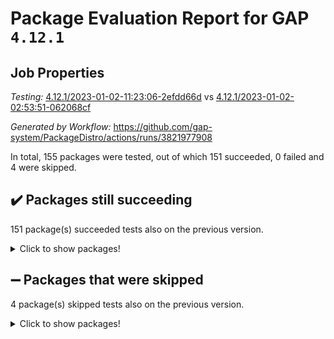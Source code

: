 # Package Evaluation Report for GAP `4.12.1`

## Job Properties

*Testing:* [4.12.1/2023-01-02-11:23:06-2efdd66d](https://github.com/gap-system/PackageDistro/blob/data/reports/4.12.1/2023-01-02-11:23:06-2efdd66d) vs [4.12.1/2023-01-02-02:53:51-062068cf](https://github.com/gap-system/PackageDistro/blob/data/reports/4.12.1/2023-01-02-02:53:51-062068cf)

*Generated by Workflow:* https://github.com/gap-system/PackageDistro/actions/runs/3821977908

In total, 155 packages were tested, out of which 151 succeeded, 0 failed and 4 were skipped.

## :heavy_check_mark: Packages still succeeding

151 package(s) succeeded tests also on the previous version.
<details><summary>Click to show packages!</summary>

- 4ti2interface 2022.09-01 [(success)](https://github.com/gap-system/PackageDistro/actions/runs/3821977908/jobs/6501797394)
- ace 5.6.1 [(success)](https://github.com/gap-system/PackageDistro/actions/runs/3821977908/jobs/6501797483)
- aclib 1.3.2 [(success)](https://github.com/gap-system/PackageDistro/actions/runs/3821977908/jobs/6501797581)
- agt 0.3.1 [(success)](https://github.com/gap-system/PackageDistro/actions/runs/3821977908/jobs/6501797701)
- alnuth 3.2.1 [(success)](https://github.com/gap-system/PackageDistro/actions/runs/3821977908/jobs/6501797805)
- anupq 3.2.6 [(success)](https://github.com/gap-system/PackageDistro/actions/runs/3821977908/jobs/6501797884)
- atlasrep 2.1.6 [(success)](https://github.com/gap-system/PackageDistro/actions/runs/3821977908/jobs/6501797965)
- autodoc 2022.10.20 [(success)](https://github.com/gap-system/PackageDistro/actions/runs/3821977908/jobs/6501798041)
- automata 1.15 [(success)](https://github.com/gap-system/PackageDistro/actions/runs/3821977908/jobs/6501798144)
- automgrp 1.3.2 [(success)](https://github.com/gap-system/PackageDistro/actions/runs/3821977908/jobs/6501798225)
- autpgrp 1.11 [(success)](https://github.com/gap-system/PackageDistro/actions/runs/3821977908/jobs/6501798286)
- cap 2022.12-15 [(success)](https://github.com/gap-system/PackageDistro/actions/runs/3821977908/jobs/6501798367)
- caratinterface 2.3.4 [(success)](https://github.com/gap-system/PackageDistro/actions/runs/3821977908/jobs/6501798452)
- cddinterface 2022.11.01 [(success)](https://github.com/gap-system/PackageDistro/actions/runs/3821977908/jobs/6501798547)
- circle 1.6.5 [(success)](https://github.com/gap-system/PackageDistro/actions/runs/3821977908/jobs/6501798625)
- classicpres 1.22 [(success)](https://github.com/gap-system/PackageDistro/actions/runs/3821977908/jobs/6501798706)
- cohomolo 1.6.10 [(success)](https://github.com/gap-system/PackageDistro/actions/runs/3821977908/jobs/6501798774)
- congruence 1.2.4 [(success)](https://github.com/gap-system/PackageDistro/actions/runs/3821977908/jobs/6501798829)
- corelg 1.56 [(success)](https://github.com/gap-system/PackageDistro/actions/runs/3821977908/jobs/6501798892)
- crime 1.6 [(success)](https://github.com/gap-system/PackageDistro/actions/runs/3821977908/jobs/6501798971)
- crisp 1.4.6 [(success)](https://github.com/gap-system/PackageDistro/actions/runs/3821977908/jobs/6501799063)
- crypting 0.10.4 [(success)](https://github.com/gap-system/PackageDistro/actions/runs/3821977908/jobs/6501799137)
- cryst 4.1.25 [(success)](https://github.com/gap-system/PackageDistro/actions/runs/3821977908/jobs/6501799228)
- crystcat 1.1.10 [(success)](https://github.com/gap-system/PackageDistro/actions/runs/3821977908/jobs/6501799305)
- ctbllib 1.3.4 [(success)](https://github.com/gap-system/PackageDistro/actions/runs/3821977908/jobs/6501799409)
- cubefree 1.19 [(success)](https://github.com/gap-system/PackageDistro/actions/runs/3821977908/jobs/6501799508)
- curlinterface 2.3.1 [(success)](https://github.com/gap-system/PackageDistro/actions/runs/3821977908/jobs/6501799599)
- cvec 2.7.6 [(success)](https://github.com/gap-system/PackageDistro/actions/runs/3821977908/jobs/6501799696)
- datastructures 0.3.0 [(success)](https://github.com/gap-system/PackageDistro/actions/runs/3821977908/jobs/6501799795)
- deepthought 1.0.6 [(success)](https://github.com/gap-system/PackageDistro/actions/runs/3821977908/jobs/6501799890)
- design 1.7 [(success)](https://github.com/gap-system/PackageDistro/actions/runs/3821977908/jobs/6501800013)
- difsets 2.3.1 [(success)](https://github.com/gap-system/PackageDistro/actions/runs/3821977908/jobs/6501800096)
- digraphs 1.6.1 [(success)](https://github.com/gap-system/PackageDistro/actions/runs/3821977908/jobs/6501800189)
- edim 1.3.6 [(success)](https://github.com/gap-system/PackageDistro/actions/runs/3821977908/jobs/6501800303)
- example 4.3.2 [(success)](https://github.com/gap-system/PackageDistro/actions/runs/3821977908/jobs/6501800420)
- examplesforhomalg 2022.11-01 [(success)](https://github.com/gap-system/PackageDistro/actions/runs/3821977908/jobs/6501800580)
- factint 1.6.3 [(success)](https://github.com/gap-system/PackageDistro/actions/runs/3821977908/jobs/6501800681)
- ferret 1.0.9 [(success)](https://github.com/gap-system/PackageDistro/actions/runs/3821977908/jobs/6501800859)
- fga 1.4.0 [(success)](https://github.com/gap-system/PackageDistro/actions/runs/3821977908/jobs/6501801047)
- fining 1.5.4 [(success)](https://github.com/gap-system/PackageDistro/actions/runs/3821977908/jobs/6501801194)
- float 1.0.3 [(success)](https://github.com/gap-system/PackageDistro/actions/runs/3821977908/jobs/6501801321)
- format 1.4.3 [(success)](https://github.com/gap-system/PackageDistro/actions/runs/3821977908/jobs/6501801451)
- forms 1.2.9 [(success)](https://github.com/gap-system/PackageDistro/actions/runs/3821977908/jobs/6501801584)
- fplsa 1.2.5 [(success)](https://github.com/gap-system/PackageDistro/actions/runs/3821977908/jobs/6501801706)
- fr 2.4.12 [(success)](https://github.com/gap-system/PackageDistro/actions/runs/3821977908/jobs/6501801826)
- francy 1.2.5 [(success)](https://github.com/gap-system/PackageDistro/actions/runs/3821977908/jobs/6501801948)
- fwtree 1.3 [(success)](https://github.com/gap-system/PackageDistro/actions/runs/3821977908/jobs/6501802078)
- gapdoc 1.6.6 [(success)](https://github.com/gap-system/PackageDistro/actions/runs/3821977908/jobs/6501802180)
- gauss 2022.12-01 [(success)](https://github.com/gap-system/PackageDistro/actions/runs/3821977908/jobs/6501802309)
- gaussforhomalg 2022.08-03 [(success)](https://github.com/gap-system/PackageDistro/actions/runs/3821977908/jobs/6501802456)
- gbnp 1.0.5 [(success)](https://github.com/gap-system/PackageDistro/actions/runs/3821977908/jobs/6501802685)
- generalizedmorphismsforcap 2022.12-01 [(success)](https://github.com/gap-system/PackageDistro/actions/runs/3821977908/jobs/6501802853)
- genss 1.6.8 [(success)](https://github.com/gap-system/PackageDistro/actions/runs/3821977908/jobs/6501803015)
- gradedmodules 2022.09-02 [(success)](https://github.com/gap-system/PackageDistro/actions/runs/3821977908/jobs/6501803152)
- gradedringforhomalg 2022.11-01 [(success)](https://github.com/gap-system/PackageDistro/actions/runs/3821977908/jobs/6501803283)
- grape 4.9.0 [(success)](https://github.com/gap-system/PackageDistro/actions/runs/3821977908/jobs/6501803471)
- groupoids 1.71 [(success)](https://github.com/gap-system/PackageDistro/actions/runs/3821977908/jobs/6501803603)
- grpconst 2.6.3 [(success)](https://github.com/gap-system/PackageDistro/actions/runs/3821977908/jobs/6501803713)
- guarana 0.96.3 [(success)](https://github.com/gap-system/PackageDistro/actions/runs/3821977908/jobs/6501803815)
- guava 3.17 [(success)](https://github.com/gap-system/PackageDistro/actions/runs/3821977908/jobs/6501803931)
- hap 1.48 [(success)](https://github.com/gap-system/PackageDistro/actions/runs/3821977908/jobs/6501804075)
- hapcryst 0.1.15 [(success)](https://github.com/gap-system/PackageDistro/actions/runs/3821977908/jobs/6501804229)
- hecke 1.5.3 [(success)](https://github.com/gap-system/PackageDistro/actions/runs/3821977908/jobs/6501804373)
- help 3.5 [(success)](https://github.com/gap-system/PackageDistro/actions/runs/3821977908/jobs/6501804734)
- homalg 2022.12-02 [(success)](https://github.com/gap-system/PackageDistro/actions/runs/3821977908/jobs/6501804938)
- homalgtocas 2022.11-02 [(success)](https://github.com/gap-system/PackageDistro/actions/runs/3821977908/jobs/6501805101)
- idrel 2.44 [(success)](https://github.com/gap-system/PackageDistro/actions/runs/3821977908/jobs/6501805220)
- images 1.3.1 [(success)](https://github.com/gap-system/PackageDistro/actions/runs/3821977908/jobs/6501805349)
- intpic 0.3.0 [(success)](https://github.com/gap-system/PackageDistro/actions/runs/3821977908/jobs/6501805475)
- io 4.8.0 [(success)](https://github.com/gap-system/PackageDistro/actions/runs/3821977908/jobs/6501805643)
- io_forhomalg 2022.11-01 [(success)](https://github.com/gap-system/PackageDistro/actions/runs/3821977908/jobs/6501805762)
- irredsol 1.4.4 [(success)](https://github.com/gap-system/PackageDistro/actions/runs/3821977908/jobs/6501805912)
- json 2.1.1 [(success)](https://github.com/gap-system/PackageDistro/actions/runs/3821977908/jobs/6501806043)
- jupyterkernel 1.4.1 [(success)](https://github.com/gap-system/PackageDistro/actions/runs/3821977908/jobs/6501806164)
- jupyterviz 1.5.6 [(success)](https://github.com/gap-system/PackageDistro/actions/runs/3821977908/jobs/6501806279)
- kan 1.34 [(success)](https://github.com/gap-system/PackageDistro/actions/runs/3821977908/jobs/6501806412)
- kbmag 1.5.10 [(success)](https://github.com/gap-system/PackageDistro/actions/runs/3821977908/jobs/6501806535)
- laguna 3.9.5 [(success)](https://github.com/gap-system/PackageDistro/actions/runs/3821977908/jobs/6501806646)
- liealgdb 2.2.1 [(success)](https://github.com/gap-system/PackageDistro/actions/runs/3821977908/jobs/6501806757)
- liepring 2.8 [(success)](https://github.com/gap-system/PackageDistro/actions/runs/3821977908/jobs/6501806888)
- liering 2.4.2 [(success)](https://github.com/gap-system/PackageDistro/actions/runs/3821977908/jobs/6501806998)
- linearalgebraforcap 2022.12-04 [(success)](https://github.com/gap-system/PackageDistro/actions/runs/3821977908/jobs/6501807115)
- localizeringforhomalg 2022.11-01 [(success)](https://github.com/gap-system/PackageDistro/actions/runs/3821977908/jobs/6501807303)
- loops 3.4.3 [(success)](https://github.com/gap-system/PackageDistro/actions/runs/3821977908/jobs/6501807394)
- lpres 1.0.3 [(success)](https://github.com/gap-system/PackageDistro/actions/runs/3821977908/jobs/6501807532)
- majoranaalgebras 1.5.1 [(success)](https://github.com/gap-system/PackageDistro/actions/runs/3821977908/jobs/6501807634)
- mapclass 1.4.6 [(success)](https://github.com/gap-system/PackageDistro/actions/runs/3821977908/jobs/6501807738)
- matgrp 0.70 [(success)](https://github.com/gap-system/PackageDistro/actions/runs/3821977908/jobs/6501807860)
- matricesforhomalg 2022.12-01 [(success)](https://github.com/gap-system/PackageDistro/actions/runs/3821977908/jobs/6501807957)
- modisom 2.5.3 [(success)](https://github.com/gap-system/PackageDistro/actions/runs/3821977908/jobs/6501808048)
- modulepresentationsforcap 2022.12-01 [(success)](https://github.com/gap-system/PackageDistro/actions/runs/3821977908/jobs/6501808168)
- modules 2022.11-01 [(success)](https://github.com/gap-system/PackageDistro/actions/runs/3821977908/jobs/6501808258)
- monoidalcategories 2022.12-01 [(success)](https://github.com/gap-system/PackageDistro/actions/runs/3821977908/jobs/6501808363)
- nconvex 2022.09-01 [(success)](https://github.com/gap-system/PackageDistro/actions/runs/3821977908/jobs/6501808460)
- nilmat 1.4.2 [(success)](https://github.com/gap-system/PackageDistro/actions/runs/3821977908/jobs/6501808587)
- nock 1.5 [(success)](https://github.com/gap-system/PackageDistro/actions/runs/3821977908/jobs/6501808681)
- normalizinterface 1.3.5 [(success)](https://github.com/gap-system/PackageDistro/actions/runs/3821977908/jobs/6501808773)
- nq 2.5.9 [(success)](https://github.com/gap-system/PackageDistro/actions/runs/3821977908/jobs/6501808857)
- numericalsgps 1.3.1 [(success)](https://github.com/gap-system/PackageDistro/actions/runs/3821977908/jobs/6501808947)
- openmath 11.5.2 [(success)](https://github.com/gap-system/PackageDistro/actions/runs/3821977908/jobs/6501809039)
- orb 4.9.0 [(success)](https://github.com/gap-system/PackageDistro/actions/runs/3821977908/jobs/6501809127)
- packagemanager 1.3.2 [(success)](https://github.com/gap-system/PackageDistro/actions/runs/3821977908/jobs/6501809212)
- patternclass 2.4.3 [(success)](https://github.com/gap-system/PackageDistro/actions/runs/3821977908/jobs/6501809310)
- permut 2.0.4 [(success)](https://github.com/gap-system/PackageDistro/actions/runs/3821977908/jobs/6501809395)
- polenta 1.3.10 [(success)](https://github.com/gap-system/PackageDistro/actions/runs/3821977908/jobs/6501809477)
- polymaking 0.8.6 [(success)](https://github.com/gap-system/PackageDistro/actions/runs/3821977908/jobs/6501809575)
- primgrp 3.4.3 [(success)](https://github.com/gap-system/PackageDistro/actions/runs/3821977908/jobs/6501809653)
- profiling 2.5.2 [(success)](https://github.com/gap-system/PackageDistro/actions/runs/3821977908/jobs/6501809746)
- qpa 1.34 [(success)](https://github.com/gap-system/PackageDistro/actions/runs/3821977908/jobs/6501809823)
- quagroup 1.8.3 [(success)](https://github.com/gap-system/PackageDistro/actions/runs/3821977908/jobs/6501809915)
- radiroot 2.9 [(success)](https://github.com/gap-system/PackageDistro/actions/runs/3821977908/jobs/6501809986)
- rcwa 4.7.1 [(success)](https://github.com/gap-system/PackageDistro/actions/runs/3821977908/jobs/6501810068)
- rds 1.8 [(success)](https://github.com/gap-system/PackageDistro/actions/runs/3821977908/jobs/6501810151)
- recog 1.4.2 [(success)](https://github.com/gap-system/PackageDistro/actions/runs/3821977908/jobs/6501810246)
- repndecomp 1.2.1 [(success)](https://github.com/gap-system/PackageDistro/actions/runs/3821977908/jobs/6501810363)
- repsn 3.1.0 [(success)](https://github.com/gap-system/PackageDistro/actions/runs/3821977908/jobs/6501810444)
- resclasses 4.7.3 [(success)](https://github.com/gap-system/PackageDistro/actions/runs/3821977908/jobs/6501810536)
- ringsforhomalg 2022.11-01 [(success)](https://github.com/gap-system/PackageDistro/actions/runs/3821977908/jobs/6501810614)
- sco 2022.09-01 [(success)](https://github.com/gap-system/PackageDistro/actions/runs/3821977908/jobs/6501810722)
- scscp 2.4.0 [(success)](https://github.com/gap-system/PackageDistro/actions/runs/3821977908/jobs/6501810844)
- semigroups 5.2.0 [(success)](https://github.com/gap-system/PackageDistro/actions/runs/3821977908/jobs/6501810978)
- sglppow 2.3 [(success)](https://github.com/gap-system/PackageDistro/actions/runs/3821977908/jobs/6501811083)
- sgpviz 0.999.5 [(success)](https://github.com/gap-system/PackageDistro/actions/runs/3821977908/jobs/6501811198)
- simpcomp 2.1.14 [(success)](https://github.com/gap-system/PackageDistro/actions/runs/3821977908/jobs/6501811320)
- singular 2022.09.23 [(success)](https://github.com/gap-system/PackageDistro/actions/runs/3821977908/jobs/6501811445)
- sl2reps 1.1 [(success)](https://github.com/gap-system/PackageDistro/actions/runs/3821977908/jobs/6501811577)
- sla 1.5.3 [(success)](https://github.com/gap-system/PackageDistro/actions/runs/3821977908/jobs/6501811707)
- smallgrp 1.5.1 [(success)](https://github.com/gap-system/PackageDistro/actions/runs/3821977908/jobs/6501811827)
- smallsemi 0.6.13 [(success)](https://github.com/gap-system/PackageDistro/actions/runs/3821977908/jobs/6501811964)
- sonata 2.9.6 [(success)](https://github.com/gap-system/PackageDistro/actions/runs/3821977908/jobs/6501812126)
- sophus 1.27 [(success)](https://github.com/gap-system/PackageDistro/actions/runs/3821977908/jobs/6501812260)
- spinsym 1.5.2 [(success)](https://github.com/gap-system/PackageDistro/actions/runs/3821977908/jobs/6501812398)
- standardff 0.9.4 [(success)](https://github.com/gap-system/PackageDistro/actions/runs/3821977908/jobs/6501812528)
- symbcompcc 1.3.2 [(success)](https://github.com/gap-system/PackageDistro/actions/runs/3821977908/jobs/6501812680)
- thelma 1.3 [(success)](https://github.com/gap-system/PackageDistro/actions/runs/3821977908/jobs/6501812836)
- tomlib 1.2.9 [(success)](https://github.com/gap-system/PackageDistro/actions/runs/3821977908/jobs/6501812991)
- toolsforhomalg 2022.12-01 [(success)](https://github.com/gap-system/PackageDistro/actions/runs/3821977908/jobs/6501813134)
- toric 1.9.5 [(success)](https://github.com/gap-system/PackageDistro/actions/runs/3821977908/jobs/6501813296)
- toricvarieties 2022.07.13 [(success)](https://github.com/gap-system/PackageDistro/actions/runs/3821977908/jobs/6501813412)
- transgrp 3.6.3 [(success)](https://github.com/gap-system/PackageDistro/actions/runs/3821977908/jobs/6501813521)
- ugaly 4.0.3 [(success)](https://github.com/gap-system/PackageDistro/actions/runs/3821977908/jobs/6501813651)
- unipot 1.5 [(success)](https://github.com/gap-system/PackageDistro/actions/runs/3821977908/jobs/6501813789)
- unitlib 4.1.0 [(success)](https://github.com/gap-system/PackageDistro/actions/runs/3821977908/jobs/6501813916)
- utils 0.81 [(success)](https://github.com/gap-system/PackageDistro/actions/runs/3821977908/jobs/6501814026)
- uuid 0.7 [(success)](https://github.com/gap-system/PackageDistro/actions/runs/3821977908/jobs/6501814206)
- walrus 0.9991 [(success)](https://github.com/gap-system/PackageDistro/actions/runs/3821977908/jobs/6501814318)
- wedderga 4.10.2 [(success)](https://github.com/gap-system/PackageDistro/actions/runs/3821977908/jobs/6501814429)
- xmod 2.88 [(success)](https://github.com/gap-system/PackageDistro/actions/runs/3821977908/jobs/6501814567)
- xmodalg 1.23 [(success)](https://github.com/gap-system/PackageDistro/actions/runs/3821977908/jobs/6501814677)
- yangbaxter 0.10.2 [(success)](https://github.com/gap-system/PackageDistro/actions/runs/3821977908/jobs/6501814816)
- zeromqinterface 0.14 [(success)](https://github.com/gap-system/PackageDistro/actions/runs/3821977908/jobs/6501814968)
</details>

## :heavy_minus_sign: Packages that were skipped

4 package(s) skipped tests also on the previous version.
<details><summary>Click to show packages!</summary>

- browse 1.8.19 [(skipped)](https://github.com/gap-system/PackageDistro/actions/runs/3821977908/jobs/6501666778)
- itc 1.5.1 [(skipped)](https://github.com/gap-system/PackageDistro/actions/runs/3821977908/jobs/6501666778)
- polycyclic 2.16 [(skipped)](https://github.com/gap-system/PackageDistro/actions/runs/3821977908/jobs/6501666778)
- xgap 4.31 [(skipped)](https://github.com/gap-system/PackageDistro/actions/runs/3821977908/jobs/6501666778)
</details>

